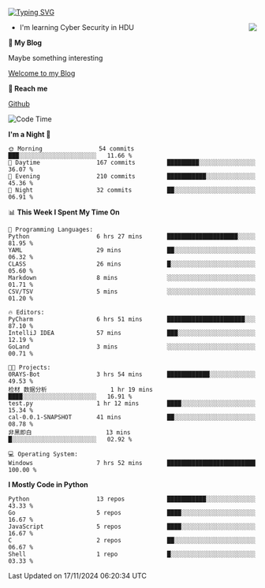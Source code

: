 [![Typing SVG](https://readme-typing-svg.herokuapp.com?font=Fira+Code&pause=1000&random=false&width=450&height=60&lines=Hello+%F0%9F%91%8B%F0%9F%8F%BB;I'm+JBNRZ)](https://git.io/typing-svg)

<a href="#">
  <img align="right" src="https://github-readme-stats.vercel.app/api?username=JBNRZ&show_icons=true&bg_color=15,f2f7fd,E0EAFC" />
</a>

- I'm learning Cyber Security in HDU

 **🌱 My Blog**

Maybe something interesting

[Welcome to my Blog](https://jbnrz.com.cn/)

 **💬 Reach me** 

[Github](https://github.com/JBNRZ)


<!--START_SECTION:waka-->
![Code Time](http://img.shields.io/badge/Code%20Time-749%20hrs%2027%20mins-blue)

**I'm a Night 🦉** 

```text
🌞 Morning                54 commits          ███░░░░░░░░░░░░░░░░░░░░░░   11.66 % 
🌆 Daytime                167 commits         █████████░░░░░░░░░░░░░░░░   36.07 % 
🌃 Evening                210 commits         ███████████░░░░░░░░░░░░░░   45.36 % 
🌙 Night                  32 commits          ██░░░░░░░░░░░░░░░░░░░░░░░   06.91 % 
```


📊 **This Week I Spent My Time On** 

```text
💬 Programming Languages: 
Python                   6 hrs 27 mins       ████████████████████░░░░░   81.95 % 
YAML                     29 mins             ██░░░░░░░░░░░░░░░░░░░░░░░   06.32 % 
CLASS                    26 mins             █░░░░░░░░░░░░░░░░░░░░░░░░   05.60 % 
Markdown                 8 mins              ░░░░░░░░░░░░░░░░░░░░░░░░░   01.71 % 
CSV/TSV                  5 mins              ░░░░░░░░░░░░░░░░░░░░░░░░░   01.20 % 

🔥 Editors: 
PyCharm                  6 hrs 51 mins       ██████████████████████░░░   87.10 % 
IntelliJ IDEA            57 mins             ███░░░░░░░░░░░░░░░░░░░░░░   12.19 % 
GoLand                   3 mins              ░░░░░░░░░░░░░░░░░░░░░░░░░   00.71 % 

🐱‍💻 Projects: 
0RAYS-Bot                3 hrs 54 mins       ████████████░░░░░░░░░░░░░   49.53 % 
检材 数据分析                  1 hr 19 mins        ████░░░░░░░░░░░░░░░░░░░░░   16.91 % 
test.py                  1 hr 12 mins        ████░░░░░░░░░░░░░░░░░░░░░   15.34 % 
cal-0.0.1-SNAPSHOT       41 mins             ██░░░░░░░░░░░░░░░░░░░░░░░   08.78 % 
非黑即白                     13 mins             █░░░░░░░░░░░░░░░░░░░░░░░░   02.92 % 

💻 Operating System: 
Windows                  7 hrs 52 mins       █████████████████████████   100.00 % 
```

**I Mostly Code in Python** 

```text
Python                   13 repos            ███████████░░░░░░░░░░░░░░   43.33 % 
Go                       5 repos             ████░░░░░░░░░░░░░░░░░░░░░   16.67 % 
JavaScript               5 repos             ████░░░░░░░░░░░░░░░░░░░░░   16.67 % 
C                        2 repos             ██░░░░░░░░░░░░░░░░░░░░░░░   06.67 % 
Shell                    1 repo              █░░░░░░░░░░░░░░░░░░░░░░░░   03.33 % 
```




 Last Updated on 17/11/2024 06:20:34 UTC
<!--END_SECTION:waka-->
